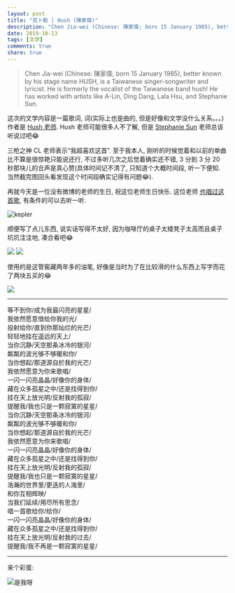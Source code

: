 ```yaml
---
layout: post
title: "克卜勒 | Hush (陳家偉)"
description: "Chen Jia-wei (Chinese: 陳家偉; born 15 January 1985), better known by his stage name HUSH, is a Taiwanese singer-songwriter and lyricist. He is formerly the vocalist of the Taiwanese band hush! He has worked with artists like A-Lin, Ding Dang, Lala Hsu, and Stephanie Sun."
date: 2019-10-13
tags: [文学]
comments: true
share: true
---
```


> Chen Jia-wei (Chinese: 陳家偉; born 15 January 1985), better known by his stage name HUSH, is a Taiwanese singer-songwriter and lyricist. He is formerly the vocalist of the Taiwanese band hush! He has worked with artists like A-Lin, Ding Dang, Lala Hsu, and Stephanie Sun.

这次的文学内容是一篇歌词, 词(实际上也是曲的, 但是好像和文学没什么关系。。。)作者是 [Hush 老师](https://en.wikipedia.org/wiki/Hush_(singer)). Hush 老师可能很多人不了解, 但是 [Stephanie Sun](https://en.wikipedia.org/wiki/Stefanie_Sun) 老师总该听说过吧😂

三枪之神 CL 老师表示“我超喜欢这首”. 至于我本人, 刚听的时候觉着和以前的单曲比不算是很惊艳只能说还行, 不过多听几次之后觉着确实还不错, 3 分到 3 分 20 秒那块儿的合声是真心赞(具体时间记不清了, 只知道个大概时间段, 听一下便知. 当然截完图回头看发现这个时间段确实记得有问题😂).

再就今天是一位没有微博的老师的生日, 祝这位老师生日快乐. 这位老师 [也唱过这首歌](https://www.youtube.com/watch?v=dVEI3ef7qGU), 有条件的可以去听一听.

![kepler](https://upload.cc/i1/2019/10/13/3hgFt7.png)

顺便写了点儿东西, 说实话写得不太好, 因为咖啡厅的桌子太矮凳子太高而且桌子坑坑洼洼地, 凑合看吧😂

![](https://upload.cc/i1/2019/10/13/457fXS.jpg)
![](https://upload.cc/i1/2019/10/13/XyDzuo.jpg)

使用的是这管窖藏两年多的油笔, 好像是当时为了在比较滑的什么东西上写字而花了两块五买的😂

![](https://upload.cc/i1/2019/10/13/9e7kHM.jpeg)

---



等不到你/成为我最闪亮的星星/<br/>
我依然愿意借给你我的光/<br/>
投射给你/直到你那灿烂的光芒/<br/>
轻轻地挂在遥远的天上/<br/>
当你沉静/天空那条冰冷的银河/<br/>
粼粼的波光够不够暖和你/<br/>
当你想起/那道源自於我的光芒/<br/>
我依然愿意为你来歌唱/<br/>
一闪一闪亮晶晶/好像你的身体/<br/>
藏在众多孤星之中/还是找得到你/<br/>
挂在天上放光明/反射我的孤寂/<br/>
提醒我/我也只是一颗寂寞的星星/<br/>
当你沉静/天空那条冰冷的银河/<br/>
粼粼的波光够不够暖和你/<br/>
当你想起/那道源自於我的光芒/<br/>
我依然愿意为你来歌唱/<br/>
一闪一闪亮晶晶/好像你的身体/<br/>
藏在众多孤星之中/还是找得到你/<br/>
挂在天上放光明/反射我的孤寂/<br/>
提醒我/我也只是一颗寂寞的星星/<br/>
浩瀚的世界里/更迭的人海里/<br/>
和你互相辉映/<br/>
当我们延续/用尽所有思念/<br/>
唱一首歌给你/给你/<br/>
一闪一闪亮晶晶/好像你的身体/<br/>
藏在众多孤星之中/还是找得到你/<br/>
挂在天上放光明/反射我的过去/<br/>
提醒我/我不再是一颗寂寞的星星/<br/>


---

来个彩蛋:

![是我呀](https://upload.cc/i1/2019/10/13/BtYnvP.png)